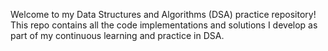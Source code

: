 Welcome to my Data Structures and Algorithms (DSA) practice repository! 
This repo contains all the code implementations and solutions I develop as part of my continuous learning and practice in DSA.
